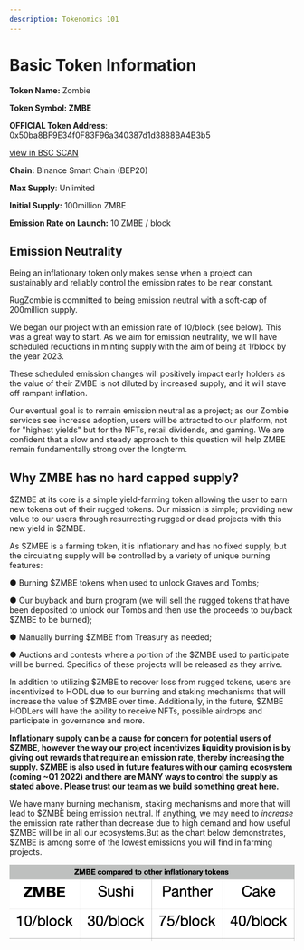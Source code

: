 ```yaml
---
description: Tokenomics 101
---
```


# Basic Token Information

**Token Name:** Zombie&#x20;

**Token Symbol: ZMBE**

**OFFICIAL Token Address**: 0x50ba8BF9E34f0F83F96a340387d1d3888BA4B3b5

[view in BSC SCAN](https://bscscan.com/address/0x50ba8bf9e34f0f83f96a340387d1d3888ba4b3b5)

**Chain:** Binance Smart Chain (BEP20)

**Max Supply**: Unlimited

**Initial Supply:** 100million ZMBE

**Emission Rate on Launch:** 10 ZMBE / block

## Emission Neutrality

Being an inflationary token only makes sense when a project can sustainably and reliably control the emission rates to be near constant.&#x20;

RugZombie is committed to being emission neutral with a soft-cap of 200million supply.&#x20;

We began our project with an emission rate of 10/block (see below). This was a great way to start. As we aim for emission neutrality, we will have scheduled reductions in minting supply with the aim of being at 1/block by the year 2023.

These scheduled emission changes will positively impact early holders as the value of their ZMBE is not diluted by increased supply, and it will stave off rampant inflation.

Our eventual goal is to remain emission neutral as a project; as our Zombie services see increase adoption, users will be attracted to our platform, not for "highest yields" but for the NFTs, retail dividends, and gaming. We are confident that a slow and steady approach to this question will help ZMBE remain fundamentally strong over the longterm.

## Why ZMBE has no hard capped supply?

$ZMBE at its core is a simple yield-farming token allowing the user to earn new tokens out of their rugged tokens. Our mission is simple; providing new value to our users through resurrecting rugged or dead projects with this new yield in $ZMBE.

As $ZMBE is a farming token, it is inflationary and has no fixed supply, but the circulating supply will be controlled by a variety of unique burning features:

●  Burning $ZMBE tokens when used to unlock Graves and Tombs;

●  Our buyback and burn program (we will sell the rugged tokens that have been deposited to unlock our Tombs and then use the proceeds to buyback $ZMBE to be burned);

●  Manually burning $ZMBE from Treasury as needed;

●  Auctions and contests where a portion of the $ZMBE used to participate will be burned. Specifics of these projects will be released as they arrive.

In addition to utilizing $ZMBE to recover loss from rugged tokens, users are incentivized to HODL due to our burning and staking mechanisms that will increase the value of $ZMBE over time. Additionally, in the future, $ZMBE HODLers will have the ability to receive NFTs, possible airdrops and participate in governance and more.

**Inflationary supply can be a cause for concern for potential users of $ZMBE, however the way our project incentivizes liquidity provision is by giving out rewards that require an emission rate, thereby increasing the supply. $ZMBE is also used in future features with our gaming ecosystem (coming \~Q1 2022) and there are MANY ways to control the supply as stated above.** **Please trust our team as we build something great here.**

We have many burning mechanism, staking mechanisms and more that will lead to $ZMBE being emission neutral. If anything, we may need to _increase_ the emission rate rather than decrease due to high demand and how useful $ZMBE will be in all our ecosystems.But as the chart below demonstrates, $ZMBE is among some of the lowest emissions you will find in farming projects.

![](../.gitbook/assets/screen-shot-2021-06-01-at-1.01.25-pm.png)

